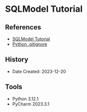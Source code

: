 # SQLModel Tutorial
## References
* [SQLModel Tutorial](https://sqlmodel.tiangolo.com/tutorial/create-db-and-table-with-db-browser/)
* [Python .gitignore](https://github.com/github/gitignore/blob/main/Python.gitignore)
## History
* Date Created: 2023-12-20
## Tools
* Python 3.12.1
* PyCharm 2023.3.1
